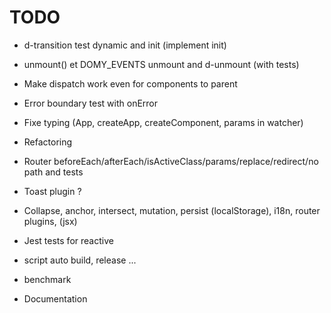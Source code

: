 # TODO

- d-transition test dynamic and init (implement init)
- unmount() et DOMY_EVENTS unmount and d-unmount (with tests)
- Make dispatch work even for components to parent
- Error boundary test with onError
- Fixe typing (App, createApp, createComponent, params in watcher)
- Refactoring
- Router beforeEach/afterEach/isActiveClass/params/replace/redirect/no path and tests

- Toast plugin ?
- Collapse, anchor, intersect, mutation, persist (localStorage), i18n, router plugins, (jsx)
- Jest tests for reactive
- script auto build, release ...
- benchmark
- Documentation
